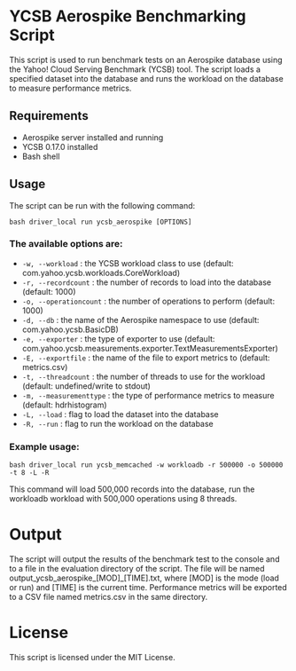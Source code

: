 # YCSB Aerospike Benchmarking Script
This script is used to run benchmark tests on an Aerospike database using the Yahoo! Cloud Serving Benchmark (YCSB) tool. The script loads a specified dataset into the database and runs the workload on the database to measure performance metrics.

## Requirements
- Aerospike server installed and running
- YCSB 0.17.0 installed
- Bash shell

## Usage
The script can be run with the following command:
```
bash driver_local run ycsb_aerospike [OPTIONS]
```

### The available options are:
- `-w, --workload` : the YCSB workload class to use (default: com.yahoo.ycsb.workloads.CoreWorkload)
- `-r, --recordcount` : the number of records to load into the database (default: 1000)
- `-o, --operationcount` : the number of operations to perform (default: 1000)
- `-d, --db` : the name of the Aerospike namespace to use (default: com.yahoo.ycsb.BasicDB)
- `-e, --exporter` : the type of exporter to use (default: com.yahoo.ycsb.measurements.exporter.TextMeasurementsExporter)
- `-E, --exportfile` : the name of the file to export metrics to (default: metrics.csv)
- `-t, --threadcount` : the number of threads to use for the workload (default: undefined/write to stdout)
- `-m, --measurementtype` : the type of performance metrics to measure (default: hdrhistogram)
- `-L, --load` : flag to load the dataset into the database
- `-R, --run` : flag to run the workload on the database

### Example usage:
```
bash driver_local run ycsb_memcached -w workloadb -r 500000 -o 500000 -t 8 -L -R
```
This command will load 500,000 records into the database, run the workloadb workload with 500,000 operations using 8 threads.

# Output
The script will output the results of the benchmark test to the console and to a file in the evaluation directory of the script. The file will be named output_ycsb_aerospike_[MOD]_[TIME].txt, where [MOD] is the mode (load or run) and [TIME] is the current time. Performance metrics will be exported to a CSV file named metrics.csv in the same directory.

# License
This script is licensed under the MIT License.